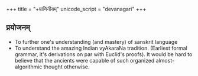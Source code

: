 +++
title = "+पाणिनीयम्"
unicode_script = "devanagari"
+++

## प्रयोजनम्
- To further one's understanding (and mastery) of sanskrit language
- To understand the amazing Indian vyAkaraNa tradition. (Earliest formal grammar, it's derivations on par with Euclid's proofs). It would be hard to believe that the ancients were capable of such organized almost-algorithmic thought otherwise.